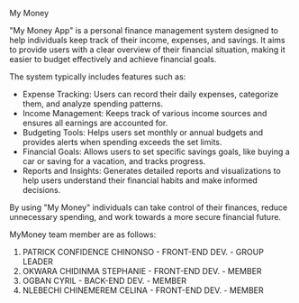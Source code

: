 My Money

"My Money App" is a personal finance management system designed to help individuals keep track of their income, expenses, and savings. It aims to provide users with a clear overview of their financial situation, making it easier to budget effectively and achieve financial goals.

The system typically includes features such as:
- Expense Tracking: Users can record their daily expenses, categorize them, and analyze spending patterns.
- Income Management: Keeps track of various income sources and ensures all earnings are accounted for.
- Budgeting Tools: Helps users set monthly or annual budgets and provides alerts when spending exceeds the set limits.
- Financial Goals: Allows users to set specific savings goals, like buying a car or saving for a vacation, and tracks progress.
- Reports and Insights: Generates detailed reports and visualizations to help users understand their financial habits and make informed decisions.

By using "My Money" individuals can take control of their finances, reduce unnecessary spending, and work towards a more secure financial future.

MyMoney team member are as follows:
1. PATRICK CONFIDENCE CHINONSO - FRONT-END DEV. - GROUP LEADER
2. OKWARA CHIDINMA STEPHANIE - FRONT-END DEV. - MEMBER
3. OGBAN CYRIL - BACK-END DEV. - MEMBER
4. NLEBECHI CHINEMEREM CELINA - FRONT-END DEV. - MEMBER
